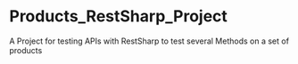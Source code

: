 # Products_RestSharp_Project
A Project for testing APIs with RestSharp to test several Methods on a set of products
